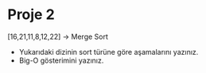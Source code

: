 # Proje 2

[16,21,11,8,12,22] -> Merge Sort
    
- Yukarıdaki dizinin sort türüne göre aşamalarını yazınız.
- Big-O gösterimini yazınız.
